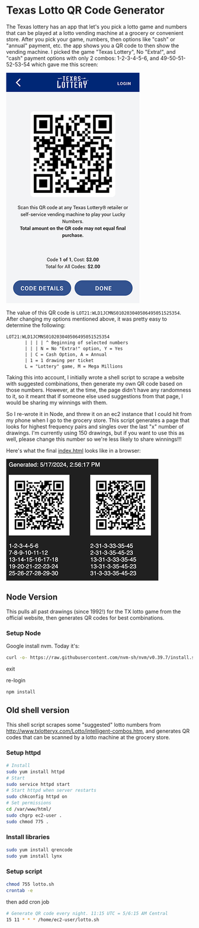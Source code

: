 # Texas Lotto QR Code Generator

The Texas lottery has an app that let's you pick a lotto game and numbers that can be played at a lotto vending machine at a grocery or convenient store. After you pick your game, numbers, then options like "cash" or "annual" payment, etc. the app shows you a QR code to then show the vending machine. I picked the game "Texas Lottery", No "Extra!", and "cash" payment options with only 2 combos: 1-2-3-4-5-6, and 49-50-51-52-53-54 which gave me this screen:

![Lotto App Screenshot](images/lotto-app.jpg)

The value of this QR code is `LOT21:WLD1JCMNS010203040506495051525354`. After changing my options mentioned above, it was pretty easy to determine the following:

```
LOT21:WLD1JCMNS010203040506495051525354
       | | | | ^ Beginning of selected numbers
       | | | N = No "Extra!" option, Y = Yes
       | | C = Cash Option, A = Annual
       | 1 = 1 drawing per ticket
       L = "Lottery" game, M = Mega Millions
```

Taking this into account, I initially wrote a shell script to scrape a website with suggested combinations, then generate my own QR code based on those numbers. However, at the time, the page didn't have any randomness to it, so it meant that if someone else used suggestions from that page, I would be sharing my winnings with them.

So I re-wrote it in Node, and threw it on an ec2 instance that I could hit from my phone when I go to the grocery store. This script generates a page that looks for highest frequency pairs and singles over the last "x" number of drawings. I'm currently using 150 drawings, but if you want to use this as well, please change this number so we're less likely to share winnings!!!

Here's what the final [index.html](build/index.html) looks like in a browser:

![Lotto Script Screenshot](images/lotto-script.png)


## Node Version

This pulls all past drawings (since 1992!) for the TX lotto game from the official website, then generates QR codes for best combinations.


### Setup Node

Google install nvm. Today it's:

```sh
curl -o- https://raw.githubusercontent.com/nvm-sh/nvm/v0.39.7/install.sh | bash
```

exit

re-login

```sh
npm install
```


## Old shell version

This shell script scrapes some "suggested" lotto numbers from http://www.txlotteryx.com/Lotto/intelligent-combos.htm, and generates QR codes that can be scanned by a lotto machine at the grocery store.


### Setup httpd

```sh
# Install
sudo yum install httpd
# Start
sudo service httpd start
# Start httpd when server restarts
sudo chkconfig httpd on
# Set permissions
cd /var/www/html/
sudo chgrp ec2-user .
sudo chmod 775 .
```

### Install libraries

```sh
sudo yum install qrencode
sudo yum install lynx
```

### Setup script

```sh
chmod 755 lotto.sh
crontab -e
```

then add cron job

```sh
# Generate QR code every night. 11:15 UTC = 5/6:15 AM Central
15 11 * * * /home/ec2-user/lotto.sh
```

